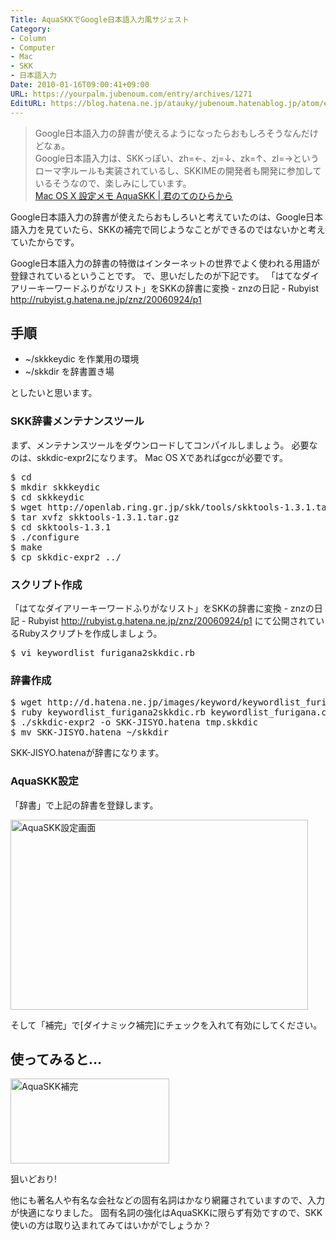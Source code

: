 ```yaml
---
Title: AquaSKKでGoogle日本語入力風サジェスト
Category:
- Column
- Computer
- Mac
- SKK
- 日本語入力
Date: 2010-01-16T09:00:41+09:00
URL: https://yourpalm.jubenoum.com/entry/archives/1271
EditURL: https://blog.hatena.ne.jp/atauky/jubenoum.hatenablog.jp/atom/entry/6653458415120892923
---
```


<blockquote cite="http://yourpalm.jubenoum.com/2009/12/mac-os-x-%E8%A8%AD%E5%AE%9A%E3%83%A1%E3%83%A2-aquaskk/" title="Mac OS X 設定メモ AquaSKK | 君のてのひらから"><p>Google日本語入力の辞書が使えるようになったらおもしろそうなんだけどなぁ。<br />
Google日本語入力は、SKKっぽい、zh=←、zj=↓、zk=↑、zl=→というローマ字ルールも実装されているし、SKKIMEの開発者も開発に参加しているそうなので、楽しみにしています。
<br /><a href="http://yourpalm.jubenoum.com/2009/12/mac-os-x-%E8%A8%AD%E5%AE%9A%E3%83%A1%E3%83%A2-aquaskk/" title="Mac OS X 設定メモ AquaSKK | 君のてのひらから">Mac OS X 設定メモ AquaSKK | 君のてのひらから</a><br /></p></blockquote>

Google日本語入力の辞書が使えたらおもしろいと考えていたのは、Google日本語入力を見ていたら、SKKの補完で同じようなことができるのではないかと考えていたからです。

Google日本語入力の辞書の特徴はインターネットの世界でよく使われる用語が登録されているということです。
で、思いだしたのが下記です。
「はてなダイアリーキーワードふりがなリスト」をSKKの辞書に変換 - znzの日記 - Rubyist <a href="http://rubyist.g.hatena.ne.jp/znz/20060924/p1" title="「はてなダイアリーキーワードふりがなリスト」をSKKの辞書に変換 - znzの日記 - Rubyist">http://rubyist.g.hatena.ne.jp/znz/20060924/p1</a>

<h2>手順</h2>
<ul>
	<li>~/skkkeydic を作業用の環境</li>
	<li>~/skkdir を辞書置き場</li>
</ul>
としたいと思います。

<h3>SKK辞書メンテナンスツール</h3>
まず、メンテナンスツールをダウンロードしてコンパイルしましょう。
必要なのは、skkdic-expr2になります。
Mac OS Xであればgccが必要です。
<pre>
$ cd
$ mkdir skkkeydic
$ cd skkkeydic
$ wget http://openlab.ring.gr.jp/skk/tools/skktools-1.3.1.tar.gz
$ tar xvfz skktools-1.3.1.tar.gz
$ cd skktools-1.3.1
$ ./configure
$ make
$ cp skkdic-expr2 ../
</pre>

<h3>スクリプト作成</h3>
「はてなダイアリーキーワードふりがなリスト」をSKKの辞書に変換 - znzの日記 - Rubyist <a href="http://rubyist.g.hatena.ne.jp/znz/20060924/p1" title="「はてなダイアリーキーワードふりがなリスト」をSKKの辞書に変換 - znzの日記 - Rubyist">http://rubyist.g.hatena.ne.jp/znz/20060924/p1</a>
にて公開されているRubyスクリプトを作成しましょう。
<pre>
$ vi keywordlist_furigana2skkdic.rb
</pre>

<h3>辞書作成</h3>
<pre>
$ wget http://d.hatena.ne.jp/images/keyword/keywordlist_furigana.csv
$ ruby keywordlist_furigana2skkdic.rb keywordlist_furigana.csv > tmp.skkdic
$ ./skkdic-expr2 -o SKK-JISYO.hatena tmp.skkdic
$ mv SKK-JISYO.hatena ~/skkdir
</pre>
SKK-JISYO.hatenaが辞書になります。


<h3>AquaSKK設定</h3>
「辞書」で上記の辞書を登録します。
 <!--[flickr id="4989563083" thumbnail="medium"]-->

<a class='flickr2tag-img' href='http://www.flickr.com/photo.gne?id=4297571383' title='AquaSKK設定画面'><img width='476px' height='304px' src='http://farm3.static.flickr.com/2769/4297571383_536e961bdb.jpg' alt='AquaSKK設定画面'></a>

そして「補完」で[ダイナミック補完]にチェックを入れて有効にしてください。

<h2>使ってみると…</h2>

<!--[flickr id="4276733743" thumbnail="medium"]-->
<a class='flickr2tag-img' href='http://www.flickr.com/photo.gne?id=4276733743' title='AquaSKK補完'><img width='254px' height='136px' src='http://farm5.static.flickr.com/4059/4276733743_2bb7539dcd.jpg' alt='AquaSKK補完'></a>

狙いどおり!

他にも著名人や有名な会社などの固有名詞はかなり網羅されていますので、入力が快適になりました。
固有名詞の強化はAquaSKKに限らず有効ですので、SKK使いの方は取り込まれてみてはいかがでしょうか？
